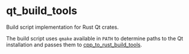 qt_build_tools
==============

Build script implementation for Rust Qt crates.

The build script uses `qmake` available in `PATH` to determine paths to the Qt installation and passes them to [cpp_to_rust_build_tools](https://github.com/rust-qt/cpp_to_rust/tree/master/cpp_to_rust/cpp_to_rust_build_tools).

